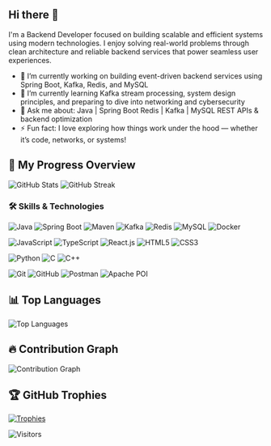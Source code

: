 ## Hi there 👋

I'm a Backend Developer focused on building scalable and efficient systems using modern technologies. I enjoy solving real-world problems through clean architecture and reliable backend services that power seamless user experiences.

- 🔭 I’m currently working on building event-driven backend services using Spring Boot, Kafka, Redis, and MySQL
- 🌱 I’m currently learning Kafka stream processing, system design principles, and preparing to dive into networking and cybersecurity
- 💬 Ask me about:
  Java | Spring Boot
  Redis | Kafka | MySQL
  REST APIs & backend optimization
- ⚡ Fun fact: I love exploring how things work under the hood — whether it’s code, networks, or systems!

## 🚀 My Progress Overview
![GitHub Stats](https://github-readme-stats.vercel.app/api?username=Prince-Bknd&show_icons=true&hide_title=true&count_private=true&include_all_commits=true&theme=tokyonight)
![GitHub Streak](https://github-readme-streak-stats.herokuapp.com/?user=Prince-Bknd&theme=tokyonight)

### 🛠️ Skills & Technologies
![Java](https://img.shields.io/badge/Java-0057b7?style=for-the-badge&logo=java&logoColor=white)
![Spring Boot](https://img.shields.io/badge/Spring%20Boot-6DB33F?style=for-the-badge&logo=spring-boot&logoColor=white)
![Maven](https://img.shields.io/badge/Maven-CC0000?style=for-the-badge&logo=apache-maven&logoColor=white)
![Kafka](https://img.shields.io/badge/Kafka-231F20?style=for-the-badge&logo=apache-kafka&logoColor=white)
![Redis](https://img.shields.io/badge/Redis-DC382D?style=for-the-badge&logo=redis&logoColor=white)
![MySQL](https://img.shields.io/badge/MySQL-00758F?style=for-the-badge&logo=mysql&logoColor=white)
![Docker](https://img.shields.io/badge/Docker-0db7ed?style=for-the-badge&logo=docker&logoColor=white)

![JavaScript](https://img.shields.io/badge/JavaScript-323330?style=for-the-badge&logo=javascript&logoColor=F7DF1E)
![TypeScript](https://img.shields.io/badge/TypeScript-3178C6?style=for-the-badge&logo=typescript&logoColor=white)
![React.js](https://img.shields.io/badge/React-20232A?style=for-the-badge&logo=react&logoColor=61DAFB)
![HTML5](https://img.shields.io/badge/HTML5-E44D26?style=for-the-badge&logo=html5&logoColor=white)
![CSS3](https://img.shields.io/badge/CSS3-264de4?style=for-the-badge&logo=css3&logoColor=white)

![Python](https://img.shields.io/badge/Python-3776AB?style=for-the-badge&logo=python&logoColor=white)
![C](https://img.shields.io/badge/C-00599C?style=for-the-badge&logo=c&logoColor=white)
![C++](https://img.shields.io/badge/C++-004482?style=for-the-badge&logo=c%2B%2B&logoColor=white)

![Git](https://img.shields.io/badge/Git-F05032?style=for-the-badge&logo=git&logoColor=white)
![GitHub](https://img.shields.io/badge/GitHub-181717?style=for-the-badge&logo=github&logoColor=white)
![Postman](https://img.shields.io/badge/Postman-FF6C37?style=for-the-badge&logo=postman&logoColor=white)
![Apache POI](https://img.shields.io/badge/Apache_POI-188CDB?style=for-the-badge&logo=apache&logoColor=white)

## 📊 Top Languages
![Top Languages](https://github-readme-stats.vercel.app/api/top-langs/?username=Prince-Bknd&layout=compact&theme=tokyonight)

## 🔥 Contribution Graph
![Contribution Graph](https://github-readme-activity-graph.vercel.app/graph?username=Prince-Bknd&theme=tokyo-night)

## 🏆 GitHub Trophies
[![Trophies](https://github-profile-trophy.vercel.app/?username=Prince-Bknd&theme=tokyonight&no-frame=true&no-bg=true&margin-w=15&row=1&column=10)](https://github.com/Prince-Bknd)

![Visitors](https://komarev.com/ghpvc/?username=Prince-Bknd&color=blue)
